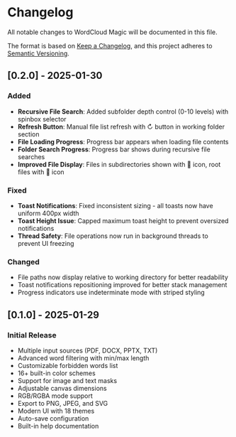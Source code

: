 # Changelog

All notable changes to WordCloud Magic will be documented in this file.

The format is based on [Keep a Changelog](https://keepachangelog.com/en/1.0.0/),
and this project adheres to [Semantic Versioning](https://semver.org/spec/v2.0.0.html).

## [0.2.0] - 2025-01-30

### Added
- **Recursive File Search**: Added subfolder depth control (0-10 levels) with spinbox selector
- **Refresh Button**: Manual file list refresh with ↻ button in working folder section
- **File Loading Progress**: Progress bar appears when loading file contents
- **Folder Search Progress**: Progress bar shows during recursive file searches
- **Improved File Display**: Files in subdirectories shown with 📁 icon, root files with 📄 icon

### Fixed
- **Toast Notifications**: Fixed inconsistent sizing - all toasts now have uniform 400px width
- **Toast Height Issue**: Capped maximum toast height to prevent oversized notifications
- **Thread Safety**: File operations now run in background threads to prevent UI freezing

### Changed
- File paths now display relative to working directory for better readability
- Toast notifications repositioning improved for better stack management
- Progress indicators use indeterminate mode with striped styling

## [0.1.0] - 2025-01-29

### Initial Release
- Multiple input sources (PDF, DOCX, PPTX, TXT)
- Advanced word filtering with min/max length
- Customizable forbidden words list
- 16+ built-in color schemes
- Support for image and text masks
- Adjustable canvas dimensions
- RGB/RGBA mode support
- Export to PNG, JPEG, and SVG
- Modern UI with 18 themes
- Auto-save configuration
- Built-in help documentation